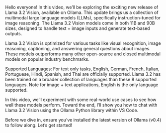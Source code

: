 Hello everyone! In this video, we’ll be exploring the exciting new release of Llama 3.2 Vision, available on Ollama. This update brings us a collection of multimodal large language models (LLMs), specifically instruction-tuned for image reasoning. The Llama 3.2 Vision models come in both 11B and 90B sizes, designed to handle text + image inputs and generate text-based outputs.

Llama 3.2 Vision is optimized for various tasks like visual recognition, image reasoning, captioning, and answering general questions about images. These models outperforms  many other open-source and closed multimodal models on popular industry benchmarks.

Supported Languages: For text only tasks, English, German, French, Italian, Portuguese, Hindi, Spanish, and Thai are officially supported. Llama 3.2 has been trained on a broader collection of languages than these 8 supported languages. Note for image + text applications, English is the only language supported.

In this video, we’ll experiment with some real-world use cases to see how well these models perform. Toward the end, I’ll show you how to chat with Llama 3.2 Vision using the Ollama Python library within VS Code.

Before we dive in, ensure you’ve installed the latest version of Ollama (v0.4) to follow along. Let’s get started!
